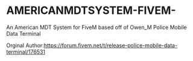 # AMERICANMDTSYSTEM-FIVEM-
An American MDT System for FiveM based off of Owen_M Police Mobile Data Terminal

Orginal Author:https://forum.fivem.net/t/release-police-mobile-data-terminal/176531
